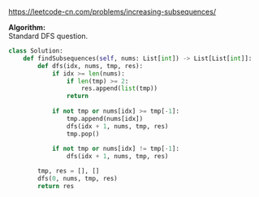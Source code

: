 https://leetcode-cn.com/problems/increasing-subsequences/ <br />

**Algorithm:** <br />
Standard DFS question. <br />
````python
class Solution:
    def findSubsequences(self, nums: List[int]) -> List[List[int]]:
        def dfs(idx, nums, tmp, res):   
            if idx >= len(nums):
                if len(tmp) >= 2:
                    res.append(list(tmp))
                return
                
            if not tmp or nums[idx] >= tmp[-1]:
                tmp.append(nums[idx])
                dfs(idx + 1, nums, tmp, res)
                tmp.pop()
            
            if not tmp or nums[idx] != tmp[-1]:
                dfs(idx + 1, nums, tmp, res)

        tmp, res = [], []
        dfs(0, nums, tmp, res)
        return res
````
